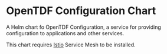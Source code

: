 # OpenTDF Configuration Chart

A Helm chart fo OpenTDF Configuration, a service for providing configuration to applications and other services.

This chart requires [Istio](https://istio.io) Service Mesh to be installed.

